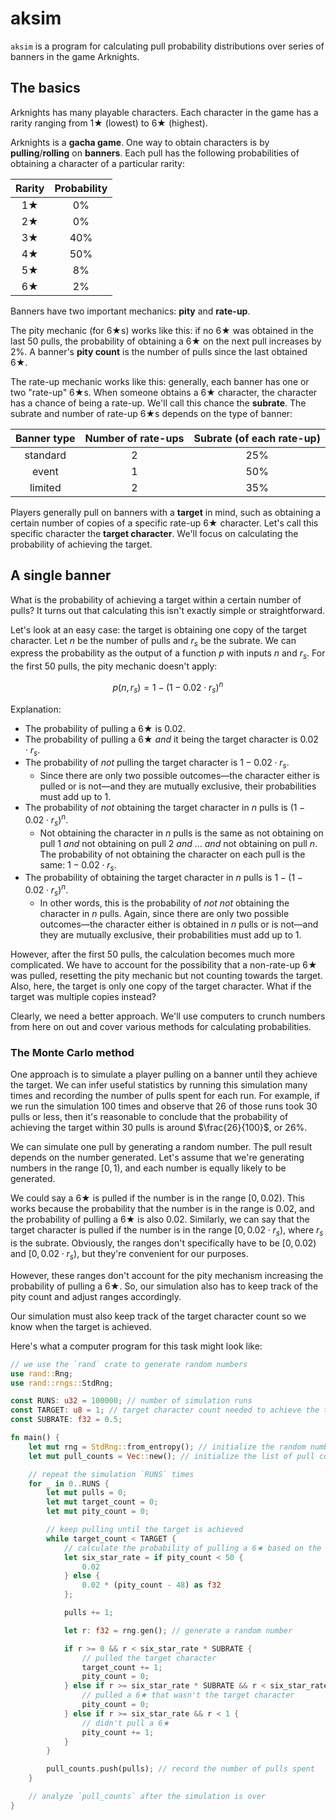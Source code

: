 # aksim

`aksim` is a program for calculating pull probability distributions over series of banners in the game Arknights.

## The basics

Arknights has many playable characters. Each character in the game has a rarity ranging from 1★ (lowest) to 6★ (highest).

Arknights is a **gacha game**. One way to obtain characters is by **pulling**/**rolling** on **banners**. Each pull has the following probabilities of obtaining a character of a particular rarity:

| Rarity | Probability |
| :----: | :---------: |
|   1★   |     0%      |
|   2★   |     0%      |
|   3★   |     40%     |
|   4★   |     50%     |
|   5★   |     8%      |
|   6★   |     2%      |

Banners have two important mechanics: **pity** and **rate-up**.

The pity mechanic (for 6★s) works like this: if no 6★ was obtained in the last 50 pulls, the probability of obtaining a 6★ on the next pull increases by 2%. A banner's **pity count** is the number of pulls since the last obtained 6★.

The rate-up mechanic works like this: generally, each banner has one or two "rate-up" 6★s. When someone obtains a 6★ character, the character has a chance of being a rate-up. We'll call this chance the **subrate**. The subrate and number of rate-up 6★s depends on the type of banner:

| Banner type | Number of rate-ups | Subrate (of each rate-up) |
| :---------: | :----------------: | :-----------------------: |
|  standard   |         2          |            25%            |
|    event    |         1          |            50%            |
|   limited   |         2          |            35%            |

Players generally pull on banners with a **target** in mind, such as obtaining a certain number of copies of a specific rate-up 6★ character. Let's call this specific character the **target character**. We'll focus on calculating the probability of achieving the target.

## A single banner

What is the probability of achieving a target within a certain number of pulls? It turns out that calculating this isn't exactly simple or straightforward.

Let's look at an easy case: the target is obtaining one copy of the target character. Let $n$ be the number of pulls and $r_s$ be the subrate. We can express the probability as the output of a function $p$ with inputs $n$ and $r_s$. For the first 50 pulls, the pity mechanic doesn't apply:

$$p(n, r_s) = 1 - (1 - 0.02 \cdot r_s)^n$$

Explanation:

- The probability of pulling a 6★ is $0.02$.
- The probability of pulling a 6★ *and* it being the target character is $0.02 \cdot r_s$.
- The probability of *not* pulling the target character is $1 - 0.02 \cdot r_s$.
    - Since there are only two possible outcomes—the character either is pulled or is not—and they are mutually exclusive, their probabilities must add up to $1$.
- The probability of *not* obtaining the target character in $n$ pulls is $(1 - 0.02 \cdot r_s)^n$.
    - Not obtaining the character in $n$ pulls is the same as not obtaining on pull 1 *and* not obtaining on pull 2 *and* ... *and* not obtaining on pull $n$. The probability of not obtaining the character on each pull is the same: $1 - 0.02 \cdot r_s$.
- The probability of obtaining the target character in $n$ pulls is $1 - (1 - 0.02 \cdot r_s)^n$.
    - In other words, this is the probability of *not* *not* obtaining the character in $n$ pulls. Again, since there are only two possible outcomes—the character either is obtained in $n$ pulls or is not—and they are mutually exclusive, their probabilities must add up to $1$.

However, after the first 50 pulls, the calculation becomes much more complicated. We have to account for the possibility that a non-rate-up 6★ was pulled, resetting the pity mechanic but not counting towards the target. Also, here, the target is only one copy of the target character. What if the target was multiple copies instead?

Clearly, we need a better approach. We'll use computers to crunch numbers from here on out and cover various methods for calculating probabilities.

### The Monte Carlo method

One approach is to simulate a player pulling on a banner until they achieve the target. We can infer useful statistics by running this simulation many times and recording the number of pulls spent for each run. For example, if we run the simulation 100 times and observe that 26 of those runs took 30 pulls or less, then it's reasonable to conclude that the probability of achieving the target within 30 pulls is around $\frac{26}{100}$, or 26%.

We can simulate one pull by generating a random number. The pull result depends on the number generated. Let's assume that we're generating numbers in the range $[0, 1)$, and each number is equally likely to be generated. 

We could say a 6★ is pulled if the number is in the range $[0, 0.02)$. This works because the probability that the number is in the range is $0.02$, and the probability of pulling a 6★ is also $0.02$. Similarly, we can say that the target character is pulled if the number is in the range $[0, 0.02 \cdot r_s)$, where $r_s$ is the subrate. Obviously, the ranges don't specifically have to be $[0, 0.02)$ and $[0, 0.02 \cdot r_s)$, but they're convenient for our purposes.

However, these ranges don't account for the pity mechanism increasing the probability of pulling a 6★. So, our simulation also has to keep track of the pity count and adjust ranges accordingly.

Our simulation must also keep track of the target character count so we know when the target is achieved.

Here's what a computer program for this task might look like:

```rust
// we use the `rand` crate to generate random numbers
use rand::Rng;
use rand::rngs::StdRng;

const RUNS: u32 = 100000; // number of simulation runs
const TARGET: u8 = 1; // target character count needed to achieve the target
const SUBRATE: f32 = 0.5;

fn main() {
    let mut rng = StdRng::from_entropy(); // initialize the random number generator
    let mut pull_counts = Vec::new(); // initialize the list of pull counts for each run

    // repeat the simulation `RUNS` times
    for _ in 0..RUNS {
        let mut pulls = 0;
        let mut target_count = 0;
        let mut pity_count = 0;

        // keep pulling until the target is achieved
        while target_count < TARGET {
            // calculate the probability of pulling a 6★ based on the current pity count
            let six_star_rate = if pity_count < 50 {
                0.02
            } else {
                0.02 * (pity_count - 48) as f32
            };

            pulls += 1;

            let r: f32 = rng.gen(); // generate a random number

            if r >= 0 && r < six_star_rate * SUBRATE {
                // pulled the target character
                target_count += 1;
                pity_count = 0;
            } else if r >= six_star_rate * SUBRATE && r < six_star_rate {
                // pulled a 6★ that wasn't the target character
                pity_count = 0;
            } else if r >= six_star_rate && r < 1 {
                // didn't pull a 6★
                pity_count += 1;
            }
        }

        pull_counts.push(pulls); // record the number of pulls spent
    }

    // analyze `pull_counts` after the simulation is over
}
```